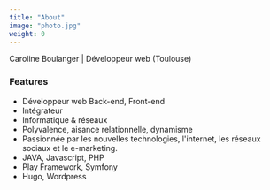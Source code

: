 ```yaml
---
title: "About"
image: "photo.jpg"
weight: 0
---
```


Caroline Boulanger | Développeur web (Toulouse)

### Features

* Développeur web Back-end, Front-end
* Intégrateur
* Informatique & réseaux
* Polyvalence, aisance relationnelle, dynamisme
* Passionnée par les nouvelles technologies, l'internet, les réseaux sociaux et le e-marketing.
* JAVA, Javascript, PHP
* Play Framework, Symfony
* Hugo, Wordpress
